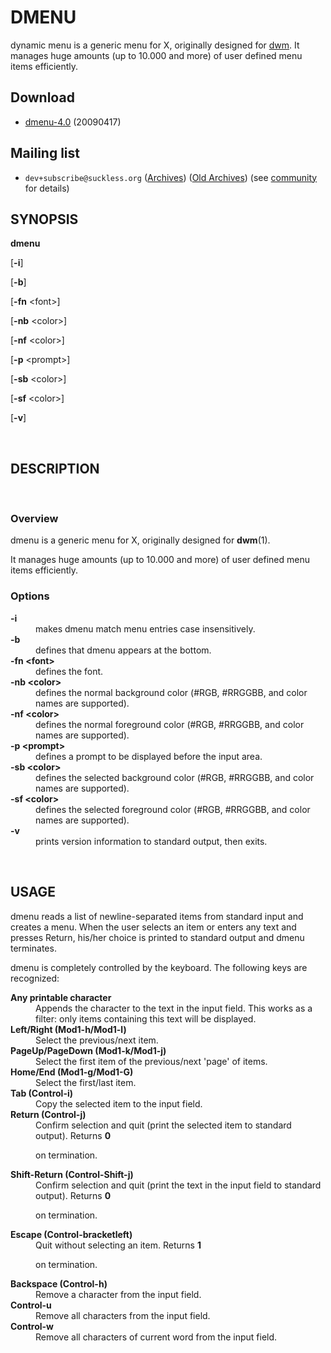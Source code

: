 DMENU
=====
dynamic menu is a generic menu for X, originally designed for [dwm](http://dwm.suckless.org/).
It  manages  huge  amounts  (up  to  10.000  and more) of user defined menu
items efficiently.

Download
--------
* [dmenu-4.0](http://code.suckless.org/dl/tools/dmenu-4.0.tar.gz) (20090417)

Mailing list
------------
* `dev+subscribe@suckless.org` ([Archives](http://lists.suckless.org/dev/)) ([Old Archives](http://lists.suckless.org/dwm/)) (see [community](http://suckless.org/common/community/) for details)

<H2>SYNOPSIS</H2>

<B>dmenu</B>

[<B>-i</B>]

[<B>-b</B>]

[<B>-fn</B> &lt;font&gt;]

[<B>-nb</B> &lt;color&gt;]

[<B>-nf</B> &lt;color&gt;]

[<B>-p</B> &lt;prompt&gt;]

[<B>-sb</B> &lt;color&gt;]

[<B>-sf</B> &lt;color&gt;]

[<B>-v</B>]

<A NAME="lbAD">&nbsp;</A>
<H2>DESCRIPTION</H2>

<A NAME="lbAE">&nbsp;</A>
<H3>Overview</H3>

dmenu is a generic menu for X, originally designed for
<B>dwm</B>(1).

It manages huge amounts (up to 10.000 and more) of user defined menu items
efficiently.
<A NAME="lbAF">&nbsp;</A>
<H3>Options</H3>

<DL COMPACT>
<DT><B>-i</B>

<DD>
makes dmenu match menu entries case insensitively.
<DT><B>-b</B>

<DD>
defines that dmenu appears at the bottom.
<DT><B>-fn &lt;font&gt;</B>

<DD>
defines the font.
<DT><B>-nb &lt;color&gt;</B>

<DD>
defines the normal background color (#RGB, #RRGGBB, and color names are supported).
<DT><B>-nf &lt;color&gt;</B>

<DD>
defines the normal foreground color (#RGB, #RRGGBB, and color names are supported).
<DT><B>-p &lt;prompt&gt;</B>

<DD>
defines a prompt to be displayed before the input area.
<DT><B>-sb &lt;color&gt;</B>

<DD>
defines the selected background color (#RGB, #RRGGBB, and color names are supported).
<DT><B>-sf &lt;color&gt;</B>

<DD>
defines the selected foreground color (#RGB, #RRGGBB, and color names are supported).
<DT><B>-v</B>

<DD>
prints version information to standard output, then exits.
</DL>
<A NAME="lbAG">&nbsp;</A>
<H2>USAGE</H2>

dmenu reads a list of newline-separated items from standard input and creates a
menu.  When the user selects an item or enters any text and presses Return, his/her
choice is printed to standard output and dmenu terminates.
<P>

dmenu is completely controlled by the keyboard. The following keys are recognized:
<DL COMPACT>
<DT><B>Any printable character</B>

<DD>
Appends the character to the text in the input field.  This works as a filter:
only items containing this text will be displayed.
<DT><B>Left/Right (Mod1-h/Mod1-l)</B>

<DD>
Select the previous/next item.
<DT><B>PageUp/PageDown (Mod1-k/Mod1-j)</B>

<DD>
Select the first item of the previous/next 'page' of items.
<DT><B>Home/End (Mod1-g/Mod1-G)</B>

<DD>
Select the first/last item.
<DT><B>Tab (Control-i)</B>

<DD>
Copy the selected item to the input field.
<DT><B>Return (Control-j)</B>

<DD>
Confirm selection and quit (print the selected item to standard output). Returns
<B>0</B>

on termination.
<DT><B>Shift-Return (Control-Shift-j)</B>

<DD>
Confirm selection and quit (print the text in the input field to standard output).
Returns
<B>0</B>

on termination.
<DT><B>Escape (Control-bracketleft)</B>

<DD>
Quit without selecting an item. Returns
<B>1</B>

on termination.
<DT><B>Backspace (Control-h)</B>

<DD>
Remove a character from the input field.
<DT><B>Control-u</B>

<DD>
Remove all characters from the input field.
<DT><B>Control-w</B>

<DD>
Remove all characters of current word from the input field.
</DL>
